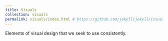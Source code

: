 ```yaml
---
title: Visuals
collection: visuals
permalink: visuals/index.html # https://github.com/jekyll/jekyll/issues/5023
---
```


Elements of visual design that we seek to use consistently.
